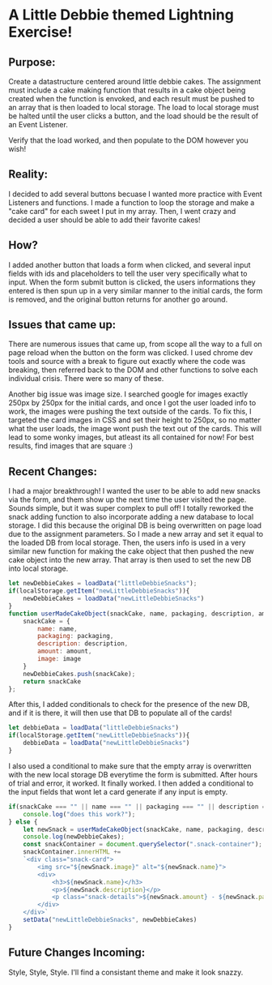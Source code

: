 # A Little Debbie themed Lightning Exercise!

## Purpose:

Create a datastructure centered around little debbie cakes. The assignment must include a cake making function that results in a cake object being created when the function is envoked, and each result must be pushed to an array that is then loaded to local storage. The load to local storage must be halted until the user clicks a button, and the load should be the result of an Event Listener.

Verify that the load worked, and then populate to the DOM however you wish!

## Reality:

I decided to add several buttons becuase I wanted more practice with Event Listeners and functions. I made a function to loop the storage and make a "cake card" for each sweet I put in my array. Then, I went crazy and decided a user should be able to add their favorite cakes!

## How?

I added another button that loads a form when clicked, and several input fields with ids and placeholders to tell the user very specifically what to input. When the form submit button is clicked, the users informations they entered is then spun up in a very similar manner to the initial cards, the form is removed, and the original button returns for another go around. 

## Issues that came up:

There are numerous issues that came up, from scope all the way to a full on page reload when the button on the form was clicked. I used chrome dev tools and source with a break to figure out exactly where the code was breaking, then referred back to the DOM and other functions to solve each individual crisis. There were so many of these. 

Another big issue was image size. I searched google for images exactly 250px by 250px for the initial cards, and once I got the user loaded info to work, the images were pushing the text outside of the cards. To fix this, I targeted the card images in CSS and set their height to 250px, so no matter what the user loads, the image wont push the text out of the cards. This will lead to some wonky images, but atleast its all contained for now! For best results, find images that are square :)

## Recent Changes:

I had a major breakthrough! I wanted the user to be able to add new snacks via the form, and them show up the next time the user visited the page. Sounds simple, but it was super complex to pull off! I totally reworked the snack adding function to also incorporate adding a new database to local storage. I did this because the original DB is being overwritten on page load due to the assignment parameters. So I made a new array and set it equal to the loaded DB from local storage. Then, the users info is used in a very similar new function for making the cake object that then pushed the new cake object into the new array. That array is then used to set the new DB into local storage.

```js
let newDebbieCakes = loadData("littleDebbieSnacks");
if(localStorage.getItem("newLittleDebbieSnacks")){
    newDebbieCakes = loadData("newLittleDebbieSnacks")
} 
function userMadeCakeObject(snackCake, name, packaging, description, amount, image){
    snackCake = {
        name: name,
        packaging: packaging,
        description: description,
        amount: amount,
        image: image
    }
    newDebbieCakes.push(snackCake);
    return snackCake
};
```

After this, I added conditionals to check for the presence of the new DB, and if it is there, it will then use that DB to populate all of the cards! 

```js
let debbieData = loadData("littleDebbieSnacks")
if(localStorage.getItem("newLittleDebbieSnacks")){
    debbieData = loadData("newLittleDebbieSnacks")
} 
```


I also used a conditional to make sure that the empty array is overwritten with the new local storage DB everytime the form is submitted. After hours of trial and error, it worked. It finally worked. I then added a conditional to the input fields that wont let a card generate if any input is empty.

```js
if(snackCake === "" || name === "" || packaging === "" || description === "" || amount === "" || image === ""){
    console.log("does this work?");
} else {
    let newSnack = userMadeCakeObject(snackCake, name, packaging, description, amount, image);
    console.log(newDebbieCakes);
    const snackContainer = document.querySelector(".snack-container");
    snackContainer.innerHTML +=
    `<div class="snack-card">
        <img src="${newSnack.image}" alt="${newSnack.name}">
        <div>
            <h3>${newSnack.name}</h3>
            <p>${newSnack.description}</p>
            <p class="snack-details">${newSnack.amount} - ${newSnack.packaging}</p>
        </div>
    </div>`
    setData("newLittleDebbieSnacks", newDebbieCakes)
}
```

## Future Changes Incoming:

Style, Style, Style. I'll find a consistant theme and make it look snazzy.
